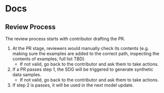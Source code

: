 # Docs

## Review Process
The review process starts with contributor drafting the PR.
1. At the PR stage, reviewers would manually check its contents (e.g. making sure the examples are added to the correct path, inspecting the contents of examples; full list TBD).
    - If not valid, go back to the contributor and ask them to take actions.
2. If a PR passes step 1, the SDG will be triggered to generate synthetic data samples.
    - If not valid, go back to the contributor and ask them to take actions.
3. If step 2 is passes, it will be used in the next model update.